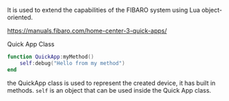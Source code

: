 It is used to extend the capabilities of the FIBARO system using Lua object-oriented.

https://manuals.fibaro.com/home-center-3-quick-apps/

Quick App Class
``` lua
function QuickApp:myMethod()
	self:debug("Hello from my method")
end
```

the QuickApp class is used to represent the created device, it has built in methods.
`self` is an object that can be used inside the Quick App class.